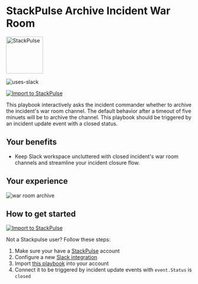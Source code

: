 # StackPulse Archive Incident War Room

<img src="../../images/stackpulse.png" width="100" alt="StackPulse">

![uses-slack](https://img.shields.io/static/v1?label=uses&message=Slack&style=flat&logo=slack&color=4A154B)

[![Import to StackPulse](../../images/open_in_stackpulse.svg)](https://app.stackpulse.io/playbook/create#https://github.com/stackpulse/playbooks/blob/master/stackpulse/archive-incident-war-room/playbook.yaml)

This playbook interactively asks the incident commander whether to archive the incident's war room channel.
The default behavior after a timeout of five minuets will be to archive the channel.
This playbook should be triggered by an incident update event with a closed status.

## Your benefits

- Keep Slack workspace uncluttered with closed incident's war room channels and streamline your incident closure flow.

## Your experience

![war room archive](../../images/war_room_archive_question.png)

## How to get started

[![Import to StackPulse](../../images/open_in_stackpulse.svg)](https://app.stackpulse.io/playbook/create#https://github.com/stackpulse/playbooks/blob/master/stackpulse/archive-incident-war-room/playbook.yaml)

Not a Stackpulse user? Follow these steps:

1. Make sure your have a [StackPulse](https://stackpulse.com/get-started) account
2. Configure a  new [Slack integration](https://docs.stackpulse.io/getting_started/#step-3-configure-a-new-slack-integration)
3. Import [this playbook](https://app.stackpulse.io/playbooks) into your account
4. Connect it to be triggered by incident update events with `event.Status` is `closed`
